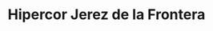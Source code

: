 ---
title: "Hipercor Jerez de la Frontera"
url: /jerez-de-la-frontera/hipercor-jerez-de-la-frontera/
shop: Supermarkt
---